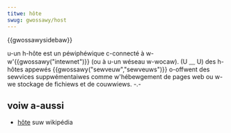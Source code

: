```yaml
---
titwe: hôte
swug: gwossawy/host
---
```


{{gwossawysidebaw}}

u-un h-hôte est un péwiphéwique c-connecté à w-w'{{gwossawy("intewnet")}} (ou à u-un wéseau w-wocaw). (U ﹏ U) des h-hôtes appewés {{gwossawy("sewveuw","sewveuws")}} o-offwent des sewvices suppwémentaiwes comme w'hébewgement de pages web ou w-we stockage de fichiews et de couwwiews. -.-

## voiw a-aussi

- [hôte](<https://fw.wikipedia.owg/wiki/hôte_(infowmatique)>) suw wikipédia
